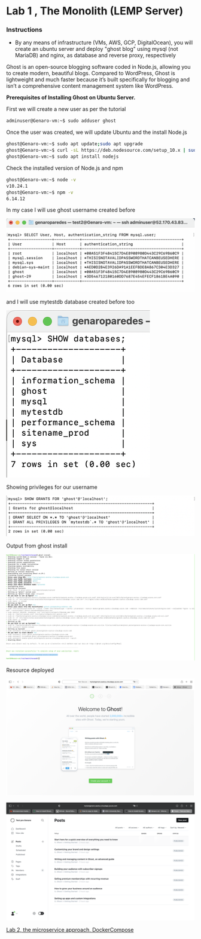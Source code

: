 # Lab 1 , The Monolith (LEMP Server)

### Instructions

- By any means of infrastructure (VMs, AWS, GCP, DigitalOcean), you will create an ubuntu server and deploy "ghost blog" using mysql (not MariaDB) and nginx, as database and reverse proxy, respectively

Ghost is an open-source blogging software coded in Node.js, allowing you to create modern, beautiful blogs. Compared to WordPress, Ghost is lightweight and much faster because it’s built specifically for blogging and isn’t a comprehensive content management system like WordPress.

**Prerequisites of Installing Ghost on Ubuntu Server.**

First we will create a new user as per the tutorial

```bash
adminuser@Genaro-vm:~$ sudo adduser ghost
```

Once the user was created, we will update Ubuntu and the install Node.js

```bash
ghost@Genaro-vm:~$ sudo apt update;sudo apt upgrade
ghost@Genaro-vm:~$ curl -sL https://deb.nodesource.com/setup_10.x | sudo -E bash -
ghost@Genaro-vm:~$ sudo apt install nodejs
```

Check the installed version of Node.js and npm

```bash
ghost@Genaro-vm:~$ node -v
v10.24.1
ghost@Genaro-vm:~$ npm -v
6.14.12
```

In my case I will use ghost username created before

![Screen Shot 2021-10-21 at 14.13.20.png](Lab%201%20,%20The%20Monolith%20(LEMP%20Server)%20b1073452b3ea488b850b08f8cdb7eeee/Screen_Shot_2021-10-21_at_14.13.20.png)

and I will use mytestdb database created before too

![Screen Shot 2021-10-21 at 14.12.15.png](Lab%201%20,%20The%20Monolith%20(LEMP%20Server)%20b1073452b3ea488b850b08f8cdb7eeee/Screen_Shot_2021-10-21_at_14.12.15.png)

Showing privileges for our username

![Screen Shot 2021-10-21 at 14.16.30.png](Lab%201%20,%20The%20Monolith%20(LEMP%20Server)%20b1073452b3ea488b850b08f8cdb7eeee/Screen_Shot_2021-10-21_at_14.16.30.png)

Output from ghost install

![Screen Shot 2021-10-21 at 14.18.51.png](Lab%201%20,%20The%20Monolith%20(LEMP%20Server)%20b1073452b3ea488b850b08f8cdb7eeee/Screen_Shot_2021-10-21_at_14.18.51.png)

Resource deployed 

![Screen Shot 2021-10-21 at 14.08.25.png](Lab%201%20,%20The%20Monolith%20(LEMP%20Server)%20b1073452b3ea488b850b08f8cdb7eeee/Screen_Shot_2021-10-21_at_14.08.25.png)

![Screen Shot 2021-10-22 at 0.53.27.png](Lab%201%20,%20The%20Monolith%20(LEMP%20Server)%20b1073452b3ea488b850b08f8cdb7eeee/Screen_Shot_2021-10-22_at_0.53.27.png)

[Lab 2, the microservice approach, DockerCompose](Lab%201%20,%20The%20Monolith%20(LEMP%20Server)%20b1073452b3ea488b850b08f8cdb7eeee/Lab%202,%20the%20microservice%20approach,%20DockerCompose%200e8cad5f9d7444eb8dafa651cbf1a366.md)
